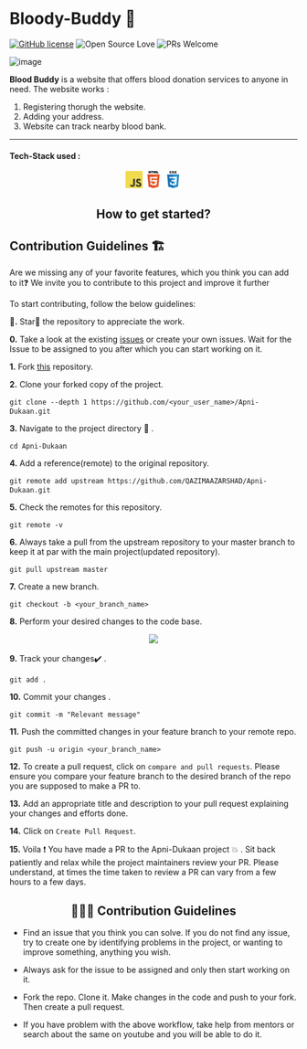 # Bloody-Buddy 🏥
[![GitHub license](https://img.shields.io/badge/license-MIT-blue.svg)](LICENSE) ![Open Source Love](https://badges.frapsoft.com/os/v2/open-source.svg?v=103)  ![PRs Welcome](https://img.shields.io/badge/PRs-welcome-green.svg)

![image](https://user-images.githubusercontent.com/75671152/132247486-0eb918aa-7f5e-4042-8380-82ce77d4d289.png)

**Blood Buddy** is a website that offers blood donation services to anyone in need. The website works :

1. Registering thorugh the website.
2. Adding your address.
3. Website can track nearby blood bank.

<hr>

#### Tech-Stack used :

  <p align ="center"><code><img height="30" src="https://raw.githubusercontent.com/github/explore/80688e429a7d4ef2fca1e82350fe8e3517d3494d/topics/javascript/javascript.png"></code>
  <code><img height="30" src="https://raw.githubusercontent.com/github/explore/80688e429a7d4ef2fca1e82350fe8e3517d3494d/topics/html/html.png"></code>
  <code><img height="30" src="https://raw.githubusercontent.com/github/explore/80688e429a7d4ef2fca1e82350fe8e3517d3494d/topics/css/css.png"></code>


<h2 align=center>  How to get started? </h2> 
 
  ## Contribution Guidelines 🏗

Are we missing any of your favorite features, which you think you can add to it❓ We invite you to contribute to this project and improve it further

To start contributing, follow the below guidelines: 

**🌟.**  Star🌟 the repository to appreciate the work.

**0.**  Take a look at the existing [issues](https://github.com/QAZIMAAZARSHAD/Apni-Dukaan/issues) or create your own issues. Wait for the Issue to be assigned to you after which you can start working on it.

**1.**  Fork [this](https://github.com/QAZIMAAZARSHAD/Apni-Dukaan) repository.

**2.**  Clone your forked copy of the project.

```
git clone --depth 1 https://github.com/<your_user_name>/Apni-Dukaan.git
```

**3.** Navigate to the project directory :file_folder: .

```
cd Apni-Dukaan
```

**4.** Add a reference(remote) to the original repository.

```
git remote add upstream https://github.com/QAZIMAAZARSHAD/Apni-Dukaan.git 
```

**5.** Check the remotes for this repository.

```
git remote -v
```

**6.** Always take a pull from the upstream repository to your master branch to keep it at par with the main project(updated repository).

```
git pull upstream master
```

**7.** Create a new branch.

```
git checkout -b <your_branch_name>
```

**8.** Perform your desired changes to the code base.

<p align="center"><img width=35% src="https://media2.giphy.com/media/L1R1tvI9svkIWwpVYr/giphy.gif?cid=ecf05e47pzi2rpig0vc8pjusra8hiai1b91zgiywvbubu9vu&rid=giphy.gif"></p>

**9.** Track your changes:heavy_check_mark: .

```
git add . 
```

**10.** Commit your changes .

```
git commit -m "Relevant message"
```

**11.** Push the committed changes in your feature branch to your remote repo.

```
git push -u origin <your_branch_name>
```

**12.** To create a pull request, click on `compare and pull requests`. Please ensure you compare your feature branch to the desired branch of the repo you are supposed to make a PR to.

**13.** Add an appropriate title and description to your pull request explaining your changes and efforts done.

**14.** Click on `Create Pull Request`.

**15.** Voila :exclamation: You have made a PR to the Apni-Dukaan project :boom: . Sit back patiently and relax while the project maintainers review your PR. Please understand, at times the time taken to review a PR can vary from a few hours to a few days.
<h2 align=center>👨🏻‍💻 Contribution Guidelines</h2>

- Find an issue that you think you can solve.
If you do not find any issue, try to create one by identifying problems in the project, or wanting to improve something, anything you wish.
- Always ask for the issue to be assigned and only then start working on it.
- Fork the repo. Clone it. Make changes in the code and push to your fork. Then create a pull request. 

- If you have problem with the above workflow, take help from mentors or search about the same on youtube and you will be able to do it.
